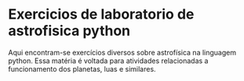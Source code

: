 # Exercicios de laboratorio de astrofisica python
 Aqui encontram-se exercícios diversos sobre astrofísica na linguagem python. Essa matéria é voltada para atividades relacionadas a funcionamento dos planetas, luas e similares.
